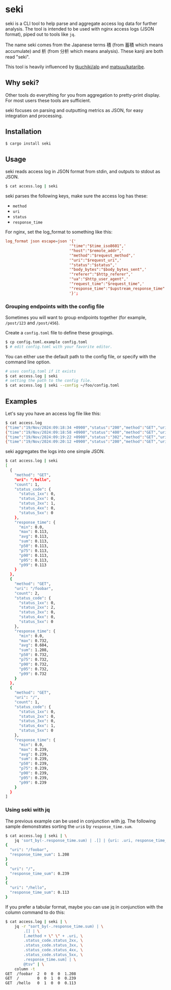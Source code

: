# seki

seki is a CLI tool to help parse and aggregate access log data for further analysis. The tool is intended to be used with nginx access logs (JSON format), piped out to tools like `jq`.

The name seki comes from the Japanese terms 積 (from 蓄積 which means accumulate) and 析 (from 分析 which means analysis). These kanji are both read "seki".

This tool is heavily influenced by [tkuchiki/alp](https://github.com/tkuchiki/alp) and [matsuu/kataribe](https://github.com/matsuu/kataribe).

## Why seki?

Other tools do everything for you from aggregation to pretty-print display. For most users these tools are sufficient.

seki focuses on parsing and outputting metrics as JSON, for easy integration and processing.

## Installation

```sh
$ cargo install seki
```

## Usage

seki reads access log in JSON format from stdin, and outputs to stdout as JSON.

```sh
$ cat access.log | seki
```

seki parses the following keys, make sure the access log has these:
- `method`
- `uri`
- `status`
- `response_time`

For nginx, set the log_format to something like this:

```nginx.conf
log_format json escape=json '{'
                            '"time":"$time_iso8601",'
                            '"host":"$remote_addr",'
                            '"method":"$request_method",'
                            '"uri":"$request_uri",'
                            '"status":"$status",'
                            '"body_bytes":"$body_bytes_sent",'
                            '"referer":"$http_referer",'
                            '"ua":"$http_user_agent",'
                            '"request_time":"$request_time",'
                            '"response_time":"$upstream_response_time"'
                            '}';
```

### Grouping endpoints with the config file

Sometimes you will want to group endpoints together (for example, `/post/123` and `/post/456`).

Create a `config.toml` file to define these groupings.

```sh
$ cp config.toml.example config.toml
$ # edit config.toml with your favorite editor.
```

You can either use the default path to the config file, or specify with the command line option.

```sh
# uses config.toml if it exists
$ cat access.log | seki
# setting the path to the config file.
$ cat access.log | seki --config ~/foo/config.toml
```

## Examples

Let's say you have an access log file like this:

```sh
$ cat access.log
{"time":"19/Nov/2024:09:18:34 +0900","status":"200","method":"GET","uri":"/foobar","response_time":"0.476"}
{"time":"19/Nov/2024:09:18:58 +0900","status":"400","method":"GET","uri":"/","response_time":"0.239"}
{"time":"19/Nov/2024:09:19:22 +0900","status":"302","method":"GET","uri":"/hello","response_time":"0.113"}
{"time":"19/Nov/2024:09:20:12 +0900","status":"200","method":"GET","uri":"/foobar","response_time":"0.732"}
```

seki aggregates the logs into one simple JSON.

```sh
$ cat access.log | seki
[
  {
    "method": "GET",
    "uri": "/hello",
    "count": 1,
    "status_code": {
      "status_1xx": 0,
      "status_2xx": 0,
      "status_3xx": 1,
      "status_4xx": 0,
      "status_5xx": 0
    },
    "response_time": {
      "min": 0.0,
      "max": 0.113,
      "avg": 0.113,
      "sum": 0.113,
      "p50": 0.113,
      "p75": 0.113,
      "p90": 0.113,
      "p95": 0.113,
      "p99": 0.113
    }
  },
  {
    "method": "GET",
    "uri": "/foobar",
    "count": 2,
    "status_code": {
      "status_1xx": 0,
      "status_2xx": 2,
      "status_3xx": 0,
      "status_4xx": 0,
      "status_5xx": 0
    },
    "response_time": {
      "min": 0.0,
      "max": 0.732,
      "avg": 0.604,
      "sum": 1.208,
      "p50": 0.732,
      "p75": 0.732,
      "p90": 0.732,
      "p95": 0.732,
      "p99": 0.732
    }
  },
  {
    "method": "GET",
    "uri": "/",
    "count": 1,
    "status_code": {
      "status_1xx": 0,
      "status_2xx": 0,
      "status_3xx": 0,
      "status_4xx": 1,
      "status_5xx": 0
    },
    "response_time": {
      "min": 0.0,
      "max": 0.239,
      "avg": 0.239,
      "sum": 0.239,
      "p50": 0.239,
      "p75": 0.239,
      "p90": 0.239,
      "p95": 0.239,
      "p99": 0.239
    }
  }
]
```

### Using seki with jq

The previous example can be used in conjunction with [jq](https://github.com/jqlang/jq). The following sample demonstrates sorting the `uri`s by `response_time.sum`.

```sh
$ cat access.log | seki | \
    jq 'sort_by(-.response_time.sum) | .[] | {uri: .uri, response_time_sum: .response_time.sum}'
{
  "uri": "/foobar",
  "response_time_sum": 1.208
}
{
  "uri": "/",
  "response_time_sum": 0.239
}
{
  "uri": "/hello",
  "response_time_sum": 0.113
}
```

If you prefer a tabular format, maybe you can use jq in conjunction with the column command to do this:

```sh
$ cat access.log | seki | \
    jq -r "sort_by(-.response_time.sum) | \
        .[] | \
        [.method + \" \" + .uri, \
        .status_code.status_2xx, \
        .status_code.status_3xx, \
        .status_code.status_4xx, \
        .status_code.status_5xx, \
        .response_time.sum] | \
        @tsv" | \
    column -t
GET  /foobar  2  0  0  0  1.208
GET  /        0  0  1  0  0.239
GET  /hello   0  1  0  0  0.113
```
